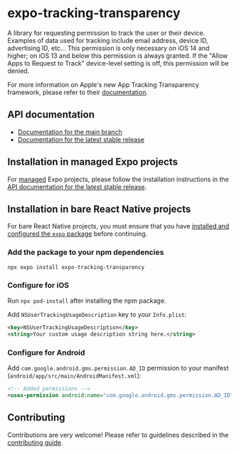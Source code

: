 # expo-tracking-transparency

A library for requesting permission to track the user or their device. Examples of data used for tracking include email address, device ID, advertising ID, etc... This permission is only necessary on iOS 14 and higher; on iOS 13 and below this permission is always granted. If the "Allow Apps to Request to Track" device-level setting is off, this permission will be denied.

For more information on Apple's new App Tracking Transparency framework, please refer to their [documentation](https://developer.apple.com/app-store/user-privacy-and-data-use/).

## API documentation

- [Documentation for the main branch](https://github.com/expo/expo/blob/main/docs/pages/versions/unversioned/sdk/tracking-transparency.mdx)
- [Documentation for the latest stable release](https://docs.expo.dev/versions/latest/sdk/tracking-transparency/)

## Installation in managed Expo projects

For [managed](https://docs.expo.dev/archive/managed-vs-bare/) Expo projects, please follow the installation instructions in the [API documentation for the latest stable release](https://docs.expo.dev/versions/latest/sdk/tracking-transparency/).

## Installation in bare React Native projects

For bare React Native projects, you must ensure that you have [installed and configured the `expo` package](https://docs.expo.dev/bare/installing-expo-modules/) before continuing.

### Add the package to your npm dependencies

```
npx expo install expo-tracking-transparency
```

### Configure for iOS

Run `npx pod-install` after installing the npm package.

Add `NSUserTrackingUsageDescription` key to your `Info.plist`:

```xml
<key>NSUserTrackingUsageDescription</key>
<string>Your custom usage description string here.</string>
```

### Configure for Android

Add `com.google.android.gms.permission.AD_ID` permission to your manifest (`android/app/src/main/AndroidManifest.xml`):

```xml
<!-- Added permissions -->
<uses-permission android:name="com.google.android.gms.permission.AD_ID"/>
```

## Contributing

Contributions are very welcome! Please refer to guidelines described in the [contributing guide](https://github.com/expo/expo#contributing).
